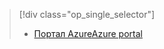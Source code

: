 > [!div class="op_single_selector"]
> * [<span data-ttu-id="3e878-101">Портал Azure</span><span class="sxs-lookup"><span data-stu-id="3e878-101">Azure portal</span></span>](../articles/storage/common/storage-enable-and-view-metrics.md)
> 
> 

